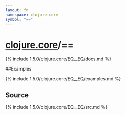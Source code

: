```yaml
---
layout: fn
namespace: clojure.core
symbol: "=="
---
```


# [clojure.core](../)/==

{% include 1.5.0/clojure.core/EQ__EQ/docs.md %}

##Examples

{% include 1.5.0/clojure.core/EQ__EQ/examples.md %}
## Source
{% include 1.5.0/clojure.core/EQ__EQ/src.md %}


